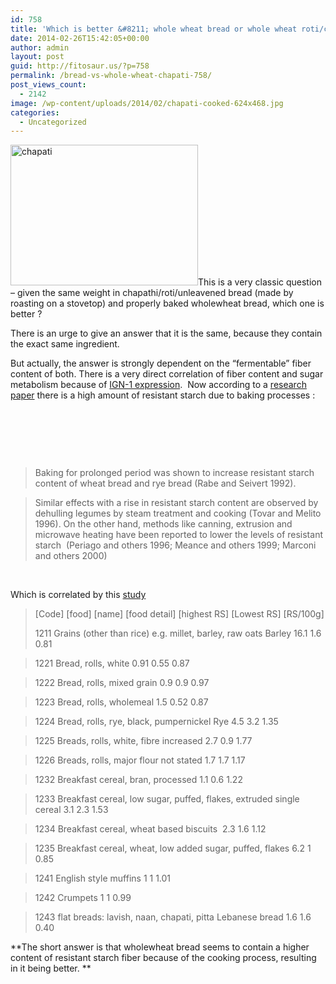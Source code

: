```yaml
---
id: 758
title: 'Which is better &#8211; whole wheat bread or whole wheat roti/chapati'
date: 2014-02-26T15:42:05+00:00
author: admin
layout: post
guid: http://fitosaur.us/?p=758
permalink: /bread-vs-whole-wheat-chapati-758/
post_views_count:
  - 2142
image: /wp-content/uploads/2014/02/chapati-cooked-624x468.jpg
categories:
  - Uncategorized
---
```

<a href="http://fitosaur.us/wp-content/uploads/2014/02/chapati-cooked.jpg" onclick="_gaq.push(['_trackEvent', 'outbound-article', 'http://fitosaur.us/wp-content/uploads/2014/02/chapati-cooked.jpg', '']);" ><img class="size-medium wp-image-759 alignleft" alt="chapati" src="http://fitosaur.us/wp-content/uploads/2014/02/chapati-cooked-300x225.jpg" width="300" height="225" srcset="http://www.fitosaur.us/wp-content/uploads/2014/02/chapati-cooked-300x225.jpg 300w, http://www.fitosaur.us/wp-content/uploads/2014/02/chapati-cooked-1024x768.jpg 1024w, http://www.fitosaur.us/wp-content/uploads/2014/02/chapati-cooked-640x480.jpg 640w, http://www.fitosaur.us/wp-content/uploads/2014/02/chapati-cooked-624x468.jpg 624w, http://www.fitosaur.us/wp-content/uploads/2014/02/chapati-cooked.jpg 1600w" sizes="(max-width: 300px) 100vw, 300px" /></a>This is a very classic question &#8211; given the same weight in chapathi/roti/unleavened bread (made by roasting on a stovetop) and properly baked wholewheat bread, which one is better ?

There is an urge to give an answer that it is the same, because they contain the exact same ingredient.

But actually, the answer is strongly dependent on the &#8220;fermentable&#8221; fiber content of both. There is a very direct correlation of fiber content and sugar metabolism because of <a href="http://fitosaur.us/weight-loss-mechanism-fiber-diet-740/" onclick="_gaq.push(['_trackEvent', 'outbound-article', 'http://fitosaur.us/weight-loss-mechanism-fiber-diet-740/', ' IGN-1 expression']);" >IGN-1 expression</a>.  Now according to a <a href="http://scholar.lib.vt.edu/theses/available/etd-09152004-155947/unrestricted/ANUYA_MS_THESIS.pdf" onclick="_gaq.push(['_trackEvent','download','http://scholar.lib.vt.edu/theses/available/etd-09152004-155947/unrestricted/ANUYA_MS_THESIS.pdf']);" >research paper</a> there is a high amount of resistant starch due to baking processes :

&nbsp;

&nbsp;

&nbsp;

> Baking for prolonged period was shown to increase resistant starch content of wheat bread and rye bread (Rabe and Seivert 1992).
  
> Similar effects with a rise in resistant starch content are observed by dehulling legumes by steam treatment and cooking (Tovar and Melito 1996). On the other hand, methods like canning, extrusion and microwave heating have been reported to lower the levels of resistant starch  (Periago and others 1996; Meance and others 1999; Marconi and others 2000)

&nbsp;

Which is correlated by this <a href="http://foodaust.com.au/Resistant_Starch_Supplement.pdf" onclick="_gaq.push(['_trackEvent','download','http://foodaust.com.au/Resistant_Starch_Supplement.pdf']);" >study</a>

> \[Code\] \[food\] \[name\] \[food detail\] \[highest RS\] \[Lowest RS\] [RS/100g]
> 
> 1211 Grains (other than rice) e.g. millet, barley, raw oats Barley 16.1 1.6 0.81
  
> 1221 Bread, rolls, white 0.91 0.55 0.87
  
> 1222 Bread, rolls, mixed grain 0.9 0.9 0.97
  
> 1223 Bread, rolls, wholemeal 1.5 0.52 0.87
  
> 1224 Bread, rolls, rye, black, pumpernickel Rye 4.5 3.2 1.35
  
> 1225 Breads, rolls, white, fibre increased 2.7 0.9 1.77
  
> 1226 Breads, rolls, major flour not stated 1.7 1.7 1.17
  
> 1232 Breakfast cereal, bran, processed 1.1 0.6 1.22
  
> 1233 Breakfast cereal, low sugar, puffed, flakes, extruded single cereal 3.1 2.3 1.53
  
> 1234 Breakfast cereal, wheat based biscuits  2.3 1.6 1.12
  
> 1235 Breakfast cereal, wheat, low added sugar, puffed, flakes 6.2 1 0.85
  
> 1241 English style muffins 1 1 1.01
  
> 1242 Crumpets 1 1 0.99
  
> 1243 flat breads: lavish, naan, chapati, pitta Lebanese bread 1.6 1.6 0.40

**The short answer is that wholewheat bread seems to contain a higher content of resistant starch fiber because of the cooking process, resulting in it being better. **